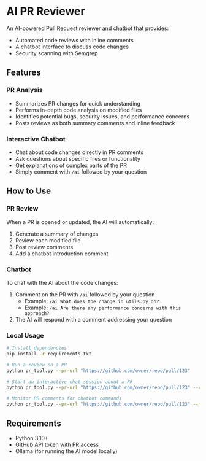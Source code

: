 # AI PR Reviewer

An AI-powered Pull Request reviewer and chatbot that provides:
- Automated code reviews with inline comments
- A chatbot interface to discuss code changes 
- Security scanning with Semgrep

## Features

### PR Analysis
- Summarizes PR changes for quick understanding
- Performs in-depth code analysis on modified files
- Identifies potential bugs, security issues, and performance concerns
- Posts reviews as both summary comments and inline feedback

### Interactive Chatbot
- Chat about code changes directly in PR comments
- Ask questions about specific files or functionality
- Get explanations of complex parts of the PR
- Simply comment with `/ai` followed by your question

## How to Use

### PR Review
When a PR is opened or updated, the AI will automatically:
1. Generate a summary of changes
2. Review each modified file
3. Post review comments
4. Add a chatbot introduction comment

### Chatbot
To chat with the AI about the code changes:
1. Comment on the PR with `/ai` followed by your question
   - Example: `/ai What does the change in utils.py do?`
   - Example: `/ai Are there any performance concerns with this approach?` 
2. The AI will respond with a comment addressing your question

### Local Usage
```bash
# Install dependencies
pip install -r requirements.txt

# Run a review on a PR
python pr_tool.py --pr-url "https://github.com/owner/repo/pull/123"

# Start an interactive chat session about a PR
python pr_tool.py --pr-url "https://github.com/owner/repo/pull/123" --chat

# Monitor PR comments for chatbot commands
python pr_tool.py --pr-url "https://github.com/owner/repo/pull/123" --monitor
```

## Requirements
- Python 3.10+
- GitHub API token with PR access
- Ollama (for running the AI model locally)